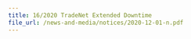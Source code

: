 ```yaml
---
title: 16/2020 TradeNet Extended Downtime
file_url: /news-and-media/notices/2020-12-01-n.pdf
---
```

